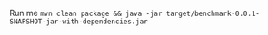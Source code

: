 

Run me `mvn clean package && java -jar target/benchmark-0.0.1-SNAPSHOT-jar-with-dependencies.jar `
